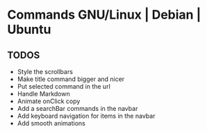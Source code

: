 # Commands GNU/Linux | Debian | Ubuntu

## TODOS

- Style the scrollbars
- Make title command bigger and nicer
- Put selected command in the url
- Handle Markdown
- Animate onClick copy
- Add a searchBar commands in the navbar
- Add keyboard navigation for items in the navbar
- Add smooth animations
